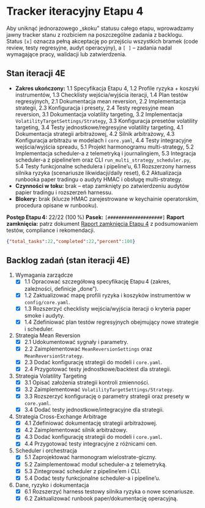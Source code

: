 # Tracker iteracyjny Etapu 4

Aby uniknąć jednorazowego „skoku” statusu całego etapu, wprowadzamy jawny tracker stanu z rozbiciem na poszczególne zadania z backlogu. Status `[x]` oznacza pełną akceptację po przejściu wszystkich bramek (code review, testy regresyjne, audyt operacyjny), a `[ ]` – zadania nadal wymagające pracy, walidacji lub zatwierdzenia.

## Stan iteracji 4E
- **Zakres ukończony:** 1.1 Specyfikacja Etapu 4, 1.2 Profile ryzyka + koszyki instrumentów, 1.3 Checklisty wejścia/wyjścia iteracji, 1.4 Plan testów regresyjnych, 2.1 Dokumentacja mean reversion, 2.2 Implementacja strategii, 2.3 Konfiguracja i presety, 2.4 Testy regresyjne mean reversion, 3.1 Dokumentacja volatility targeting, 3.2 Implementacja `VolatilityTargetSettings/Strategy`, 3.3 Konfiguracja presetów volatility targeting, 3.4 Testy jednostkowe/regresyjne volatility targeting, 4.1 Dokumentacja strategii arbitrażowej, 4.2 Silnik arbitrażowy, 4.3 Konfiguracja arbitrażu w modelach i `core.yaml`, 4.4 Testy integracyjne wejścia/wyjścia spreadu, 5.1 Projekt harmonogramu multi-strategy, 5.2 Implementacja scheduler-a z telemetryką i journalingiem, 5.3 Integracja scheduler-a z pipeline’em oraz CLI `run_multi_strategy_scheduler.py`, 5.4 Testy funkcjonalne schedulera i pipeline’u, 6.1 Rozszerzony harness silnika ryzyka (scenariusze likwidacji/daily reset), 6.2 Aktualizacja runbooka paper tradingu o audyty HMAC i obsługę multi-strategy.
- **Czynności w toku:** brak – etap zamknięty po zatwierdzeniu audytów papier tradingu i rozszerzeń harnessu.
- **Blokery:** brak (klucze HMAC zarejestrowane w keychainie operatorskim, procedura opisane w runbooku).

**Postęp Etapu 4:** 22/22 (100 %)
**Pasek:** `[####################]`
**Raport zamknięcia:** patrz dokument [Raport zamknięcia Etapu 4](stage4_final_report.md) z podsumowaniem testów, compliance i rekomendacji.

```json
{"total_tasks":22,"completed":22,"percent":100}
```

## Backlog zadań (stan iteracji 4E)
1. Wymagania zarządcze
   - [x] 1.1 Opracować szczegółową specyfikację Etapu 4 (zakres, zależności, definicje „done”).
   - [x] 1.2 Zaktualizować mapę profili ryzyka i koszyków instrumentów w `config/core.yaml`.
   - [x] 1.3 Rozszerzyć checklisty wejścia/wyjścia iteracji o kryteria paper smoke i audyty.
   - [x] 1.4 Zdefiniować plan testów regresyjnych obejmujący nowe strategie i scheduler.
2. Strategia Mean Reversion
   - [x] 2.1 Udokumentować sygnały i parametry.
   - [x] 2.2 Zaimplementować `MeanReversionSettings` oraz `MeanReversionStrategy`.
   - [x] 2.3 Dodać konfigurację strategii do modeli i `core.yaml`.
   - [x] 2.4 Przygotować testy jednostkowe/backtest dla strategii.
3. Strategia Volatility Targeting
   - [x] 3.1 Opisać założenia strategii kontroli zmienności.
   - [x] 3.2 Zaimplementować `VolatilityTargetSettings/Strategy`.
   - [x] 3.3 Rozszerzyć konfigurację o parametry strategii oraz presety w `core.yaml`.
   - [x] 3.4 Dodać testy jednostkowe/integracyjne dla strategii.
4. Strategia Cross-Exchange Arbitrage
   - [x] 4.1 Zdefiniować dokumentację strategii arbitrażowej.
   - [x] 4.2 Zaimplementować silnik arbitrażowy.
   - [x] 4.3 Dodać konfigurację strategii do modeli i `core.yaml`.
   - [x] 4.4 Przygotować testy integracyjne z różnicami cen.
5. Scheduler i orchestracja
   - [x] 5.1 Zaprojektować harmonogram wielostrate-giczny.
   - [x] 5.2 Zaimplementować moduł scheduler-a z telemetryką.
   - [x] 5.3 Zintegrować scheduler z pipeline’em i CLI.
   - [x] 5.4 Dodać testy funkcjonalne scheduler-a i pipeline’u.
6. Dane, ryzyko i dokumentacja
   - [x] 6.1 Rozszerzyć harness testowy silnika ryzyka o nowe scenariusze.
   - [x] 6.2 Zaktualizować runbook paper/dokumentację operacyjną.
